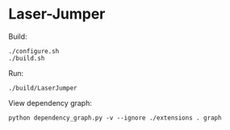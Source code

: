 # Laser-Jumper

Build:

```
./configure.sh
./build.sh
```

Run:

```
./build/LaserJumper
```

View dependency graph:

```
python dependency_graph.py -v --ignore ./extensions . graph
```